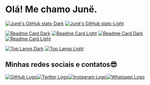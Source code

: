 # Olá! Me chamo Junë.

[![Junë's GitHub stats-Dark](https://github-readme-stats.vercel.app/api?username=junesilva&show_icons=true&theme=nightowl#gh-dark-mode-only)](https://github.com/junesilva#gh-dark-mode-only)
[![Junë's GitHub stats-Light](https://github-readme-stats.vercel.app/api?username=junesilva&show_icons=true&theme=buefy#gh-light-mode-only)](https://github.com/junesilva#gh-light-mode-only)

[![Readme Card Dark](https://github-readme-stats.vercel.app/api/pin/?username=junesilva&repo=Donham-bot-rpg&theme=nightowl#gh-dark-mode-only)](https://github.com/junesilva#gh-dark-mode-only)
[![Readme Card Light](https://github-readme-stats.vercel.app/api/pin/?username=junesilva&repo=Donham-bot-rpg&theme=buefy#gh-light-mode-only)](https://github.com/junesilva#gh-light-mode-only)
[![Readme Card Dark](https://github-readme-stats.vercel.app/api/pin/?username=junesilva&repo=junesilva&theme=nightowl#gh-dark-mode-only)](https://github.com/junesilva#gh-dark-mode-only)
[![Readme Card Light](https://github-readme-stats.vercel.app/api/pin/?username=junesilva&repo=junesilva&theme=buefy#gh-light-mode-only)](https://github.com/junesilva#gh-light-mode-only)

[![Top Langs Dark](https://github-readme-stats.vercel.app/api/top-langs/?username=junesilva&layout=compact&theme=nightowl#gh-dark-mode-only)](https://github.com/junesilva#gh-dark-mode-only)
[![Top Langs Light](https://github-readme-stats.vercel.app/api/top-langs/?username=junesilva&layout=compact&theme=buefy#gh-light-mode-only)](https://github.com/junesilva#gh-light-mode-only)

## Minhas redes sociais e contatos😎
[![GitHub Logo](https://img.shields.io/badge/GitHub-100000?style=for-the-badge&logo=github&logoColor=white)](https://github.com/junesilva)[![Twitter Logo](https://img.shields.io/badge/Twitter-1DA1F2?style=for-the-badge&logo=twitter&logoColor=white)](https://twitter.com/fepsjr)[![Instagram Logo](https://img.shields.io/badge/Instagram-E4405F?style=for-the-badge&logo=instagram&logoColor=white)](https://instagram.com/fepsjr)[![Whatsapp Logo](https://img.shields.io/badge/WhatsApp-25D366?style=for-the-badge&logo=whatsapp&logoColor=white)](https://contate.me/junesilva)
